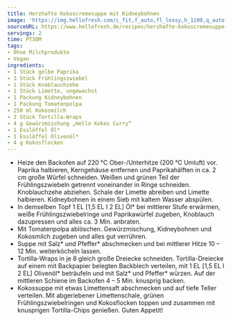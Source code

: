 ```yaml
---
title: Herzhafte Kokoscremesuppe mit Kidneybohnen
image: 'https://img.hellofresh.com/c_fit,f_auto,fl_lossy,h_1100,q_auto,w_2600/hellofresh_s3/image/herzhafte-kokoscremesuppe-mit-kidneybohnen-b9cd5651.jpg'
sourceURL: https://www.hellofresh.de/recipes/herzhafte-kokoscremesuppe-mit-kidneybohnen-633192e84af8c518fa0f6b31
servings: 2
time: PT30M
tags:
- Ohne Milchprodukte
- Vegan
ingredients:
- 1 Stück gelbe Paprika
- 3 Stück Frühlingszwiebel
- 1 Stück Knoblauchzehe
- 1 Stück Limette, ungewachst
- 1 Packung Kidneybohnen
- 1 Packung Tomatenpolpa
- 250 ml Kokosmilch
- 2 Stück Tortilla-Wraps
- 4 g Gewürzmischung „Hello Kokos Curry“
- 1 Esslöffel Öl*
- 1 Esslöffel Olivenöl*
- 4 g Kokosflocken
---
```


- Heize den Backofen auf 220 °C Ober-/Unterhitze (200 °C Umluft) vor.  Paprika halbieren, Kerngehäuse entfernen und Paprikahälften in ca. 2 cm große Würfel schneiden.  Weißen und grünen Teil der Frühlingszwiebeln getrennt voneinander in Ringe schneiden.  Knoblauchzehe abziehen.  Schale der Limette abreiben und Limette halbieren.  Kidneybohnen in einem Sieb mit kaltem Wasser abspülen.
- In demselben Topf 1 EL [1,5 EL I 2 EL] Öl\* bei mittlerer Stufe erwärmen, weiße Frühlingszwiebelringe und Paprikawürfel zugeben, Knoblauch dazupressen und alles ca. 3 Min. anbraten.
- Mit Tomatenpolpa ablöschen. Gewürzmischung, Kidneybohnen und Kokosmilch zugeben und alles gut verrühren.
- Suppe mit Salz\* und Pfeffer\* abschmecken und bei mittlerer Hitze 10 – 12 Min. weiterköcheln lassen.
- Tortilla-Wraps in je 8 gleich große Dreiecke schneiden. Tortilla-Dreiecke auf einem mit Backpapier belegten Backblech verteilen, mit 1 EL [1,5 EL I 2 EL] Olivenöl\* beträufeln und mit Salz\* und Pfeffer\* würzen. Auf der mittleren Schiene im Backofen 4 – 5 Min. knusprig backen.
- Kokossuppe mit etwas Limettensaft abschmecken und auf tiefe Teller verteilen. Mit abgeriebener Limettenschale, grünen Frühlingszwiebelringen und Kokosflocken toppen und zusammen mit knusprigen Tortilla-Chips genießen.  Guten Appetit!
